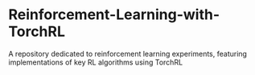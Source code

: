 # Reinforcement-Learning-with-TorchRL
A repository dedicated to reinforcement learning experiments, featuring implementations of key RL algorithms using TorchRL
